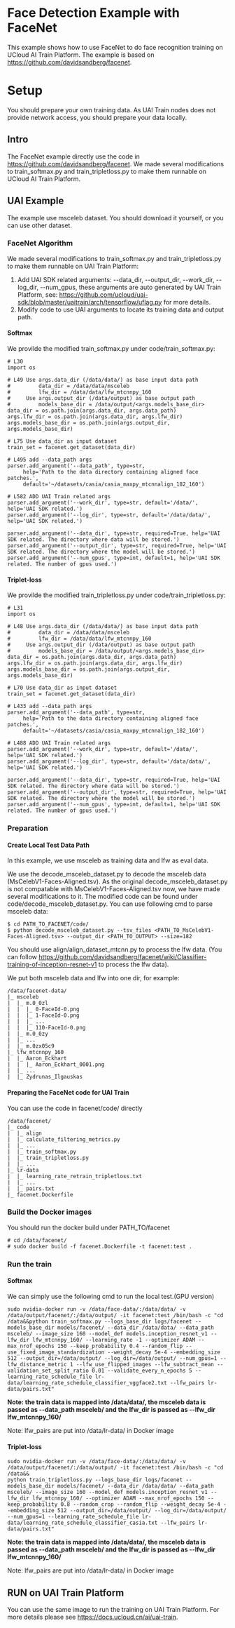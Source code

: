 # Face Detection Example with FaceNet
This example shows how to use FaceNet to do face recognition training on UCloud AI Train Platform. The example is based on https://github.com/davidsandberg/facenet.

# Setup
You should prepare your own training data. As UAI Train nodes does not provide network access, you should prepare your data locally.

## Intro
The FaceNet example directly use the code in https://github.com/davidsandberg/facenet. We made several modifications to train\_softmax.py and train\_tripletloss.py to make them runnable on UCloud AI Train Platform.

## UAI Example
The example use msceleb dataset. You should download it yourself, or you can use other dataset. 

### FaceNet Algorithm
We made several modifications to train\_softmax.py and train\_tripletloss.py to make them runnable on UAI Train Platform:

1. Add UAI SDK related arguments: --data\_dir, --output\_dir, --work_dir, --log_dir, --num_gpus, these arguments are auto generated by UAI Train Platform, see: https://github.com/ucloud/uai-sdk/blob/master/uaitrain/arch/tensorflow/uflag.py for more details.
2. Modify code to use UAI arguments to locate its training data and output path. 

#### Softmax
We provilde the modified train\_softmax.py under code/train\_softmax.py:

	# L30
	import os

	# L49 Use args.data_dir (/data/data/) as base input data path
	#         data_dir = /data/data/msceleb
	#         lfw_dir = /data/data/lfw_mtcnnpy_160
	#     Use args.output_dir (/data/output) as base output path
	#         models_base_dir = /data/output/<args.models_base_dir>
	data_dir = os.path.join(args.data_dir, args.data_path)
	args.lfw_dir = os.path.join(args.data_dir, args.lfw_dir)
    args.models_base_dir = os.path.join(args.output_dir, args.models_base_dir)

    # L75 Use data_dir as input dataset
    train_set = facenet.get_dataset(data_dir)

    # L495 add --data_path args
    parser.add_argument('--data_path', type=str,
         help='Path to the data directory containing aligned face patches.',
         default='~/datasets/casia/casia_maxpy_mtcnnalign_182_160')

    # L582 ADD UAI Train related args
    parser.add_argument('--work_dir', type=str, default='/data/', help='UAI SDK related.')
    parser.add_argument('--log_dir', type=str, default='/data/data/', help='UAI SDK related.')

    parser.add_argument('--data_dir', type=str, required=True, help='UAI SDK related. The directory where data will be stored.')
    parser.add_argument('--output_dir', type=str, required=True, help='UAI SDK related. The directory where the model will be stored.')
    parser.add_argument('--num_gpus', type=int, default=1, help='UAI SDK related. The number of gpus used.')

#### Triplet-loss
We provilde the modified train\_tripletloss.py under code/train\_tripletloss.py:

	# L31
	import os

	# L48 Use args.data_dir (/data/data/) as base input data path
	#         data_dir = /data/data/msceleb
	#         lfw_dir = /data/data/lfw_mtcnnpy_160
	#     Use args.output_dir (/data/output) as base output path
	#         models_base_dir = /data/output/<args.models_base_dir>
	data_dir = os.path.join(args.data_dir, args.data_path)
	args.lfw_dir = os.path.join(args.data_dir, args.lfw_dir)
    args.models_base_dir = os.path.join(args.output_dir, args.models_base_dir)

    # L70 Use data_dir as input dataset
    train_set = facenet.get_dataset(data_dir)

    # L433 add --data_path args
    parser.add_argument('--data_path', type=str,
         help='Path to the data directory containing aligned face patches.',
         default='~/datasets/casia/casia_maxpy_mtcnnalign_182_160')

    # L488 ADD UAI Train related args
    parser.add_argument('--work_dir', type=str, default='/data/', help='UAI SDK related.')
    parser.add_argument('--log_dir', type=str, default='/data/data/', help='UAI SDK related.')

    parser.add_argument('--data_dir', type=str, required=True, help='UAI SDK related. The directory where data will be stored.')
    parser.add_argument('--output_dir', type=str, required=True, help='UAI SDK related. The directory where the model will be stored.')
    parser.add_argument('--num_gpus', type=int, default=1, help='UAI SDK related. The number of gpus used.')


### Preparation

#### Create Local Test Data Path
In this example, we use msceleb as training data and lfw as eval data. 

We use the decode\_msceleb\_dataset.py to decode the msceleb data (MsCelebV1-Faces-Aligned.tsv). As the original decode\_msceleb\_dataset.py is not compatable with MsCelebV1-Faces-Aligned.tsv now, we have made several modifications to it. The modified code can be found under code/decode\_msceleb\_dataset.py. You can use following cmd to parse msceleb data:

	$ cd PATH_TO_FACENET/code/
	$ python decode_msceleb_dataset.py --tsv_files <PATH_TO_MsCelebV1-Faces-Aligned.tsv> --output_dir <PATH_TO_OUTPUT> --size=182

You should use align/align\_dataset\_mtcnn.py to process the lfw data. (You can follow https://github.com/davidsandberg/facenet/wiki/Classifier-training-of-inception-resnet-v1 to process the lfw data).

We put both msceleb data and lfw into one dir, for example:

    /data/facenet-data/
    |_ msceleb
    |  |_ m.0_0zl
    |  |  |_ 0-FaceId-0.png
    |  |  |_ 1-FaceId-0.png
    |  |  |_ ...
    |  |  |_ 110-FaceId-0.png
    |  |_ m.0_0zy
    |  |_ ...
    |  |_ m.0zx05c9
    |_ lfw_mtcnnpy_160
    |  |_ Aaron_Eckhart
    |  |  |_ Aaron_Eckhart_0001.png
    |  |_ ...
    |  |_ Zydrunas_Ilgauskas

#### Preparing the FaceNet code for UAI Train
You can use the code in facenet/code/ directly

	/data/facenet/
	|_ code
	|  |_ align
	|  |_ calculate_filtering_metrics.py
	|  |_ ...
	|  |_ train_softmax.py 
	|  |_ train_tripletloss.py
	|  |_ ...
	|_ lr-data
	|  |_ learning_rate_retrain_tripletloss.txt
	|  |_ ...
	|  |_ pairs.txt
	|_ facenet.Dockerfile

### Build the Docker images
You should run the docker build under PATH\_TO/facenet

	# cd /data/facenet/
	# sudo docker build -f facenet.Dockerfile -t facenet:test .

### Run the train
#### Softmax
We can simply use the following cmd to run the local test.(GPU version)

    sudo nvidia-docker run -v /data/face-data/:/data/data/ -v /data/output/facenet/:/data/output/ -it facenet:test /bin/bash -c "cd /data&&python train_softmax.py --logs_base_dir logs/facenet --models_base_dir models/facenet/ --data_dir /data/data/ --data_path msceleb/ --image_size 160 --model_def models.inception_resnet_v1 --lfw_dir lfw_mtcnnpy_160/ --learning_rate -1 --optimizer ADAM --max_nrof_epochs 150 --keep_probability 0.4 --random_flip --use_fixed_image_standardization --weight_decay 5e-4 --embedding_size 512 --output_dir=/data/output/ --log_dir=/data/output/ --num_gpus=1 --lfw_distance_metric 1 --lfw_use_flipped_images --lfw_subtract_mean --validation_set_split_ratio 0.01 --validate_every_n_epochs 5 --learning_rate_schedule_file lr-data/learning_rate_schedule_classifier_vggface2.txt --lfw_pairs lr-data/pairs.txt"

**Note: the train data is mapped into /data/data/, the msceleb data is passed as --data\_path msceleb/ and the lfw_dir is passed as --lfw\_dir lfw_mtcnnpy_160/**

Note: lfw\_pairs are put into /data/lr-data/ in Docker image

#### Triplet-loss
	sudo nvidia-docker run -v /data/face-data/:/data/data/ -v /data/output/facenet/:/data/output/ -it facenet:test /bin/bash -c "cd /data&&
	python train_tripletloss.py --logs_base_dir logs/facenet --models_base_dir models/facenet/ --data_dir /data/data/ --data_path msceleb/ --image_size 160 --model_def models.inception_resnet_v1 --lfw_dir lfw_mtcnnpy_160/ --optimizer ADAM --max_nrof_epochs 150 --keep_probability 0.8 --random_crop --random_flip --weight_decay 5e-4 --embedding_size 512 --output_dir=/data/output/ --log_dir=/data/output/ --num_gpus=1 --learning_rate_schedule_file lr-data/learning_rate_schedule_classifier_casia.txt --lfw_pairs lr-data/pairs.txt"

**Note: the train data is mapped into /data/data/, the msceleb data is passed as --data\_path msceleb/ and the lfw_dir is passed as --lfw\_dir lfw_mtcnnpy_160/**

Note: lfw\_pairs are put into /data/lr-data/ in Docker image

## RUN on UAI Train Platform
You can use the same image to run the training on UAI Train Platform. For more details please see https://docs.ucloud.cn/ai/uai-train.